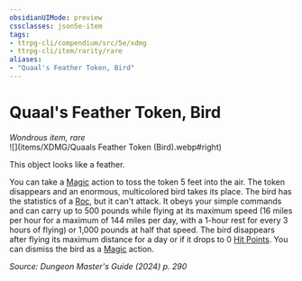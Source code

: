 ```yaml
---
obsidianUIMode: preview
cssclasses: json5e-item
tags:
- ttrpg-cli/compendium/src/5e/xdmg
- ttrpg-cli/item/rarity/rare
aliases: 
- "Quaal's Feather Token, Bird"
---
```

# Quaal's Feather Token, Bird
*Wondrous item, rare*  
![](items/XDMG/Quaals Feather Token (Bird).webp#right)  


This object looks like a feather.

You can take a [Magic](actions.md#Magic) action to toss the token 5 feet into the air. The token disappears and an enormous, multicolored bird takes its place. The bird has the statistics of a [Roc](roc-xmm.md), but it can't attack. It obeys your simple commands and can carry up to 500 pounds while flying at its maximum speed (16 miles per hour for a maximum of 144 miles per day, with a 1-hour rest for every 3 hours of flying) or 1,000 pounds at half that speed. The bird disappears after flying its maximum distance for a day or if it drops to 0 [Hit Points](hit-points-xphb.md). You can dismiss the bird as a [Magic](actions.md#Magic) action.

*Source: Dungeon Master's Guide (2024) p. 290*
